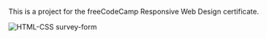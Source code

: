 This is a project for the freeCodeCamp Responsive Web Design certificate.

![HTML-CSS survey-form](https://user-images.githubusercontent.com/92007314/234019005-571cbbf2-3a62-40f6-9a10-d62ec6ed7451.jpeg)
